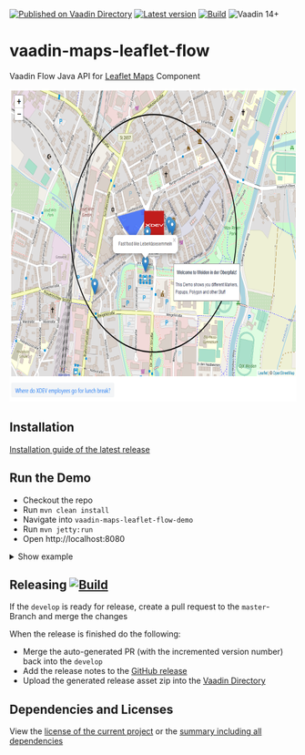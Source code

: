 [![Published on Vaadin Directory](https://img.shields.io/badge/Vaadin%20Directory-published-00b4f0.svg)](https://vaadin.com/directory/component/leafletmap-for-vaadin)
[![Latest version](https://img.shields.io/maven-central/v/com.xdev-software/vaadin-maps-leaflet-flow)](https://mvnrepository.com/artifact/com.xdev-software/vaadin-maps-leaflet-flow)
[![Build](https://img.shields.io/github/workflow/status/xdev-software/vaadin-maps-leaflet-flow/Check%20Build/develop)](https://github.com/xdev-software/vaadin-maps-leaflet-flow/actions/workflows/checkBuild.yml?query=branch%3Adevelop)
![Vaadin 14+](https://img.shields.io/badge/Vaadin%20Platform/Flow-14+-00b4f0.svg)

# vaadin-maps-leaflet-flow
Vaadin Flow Java API for [Leaflet Maps](https://leafletjs.com/) Component

<img src="demo.png" height=550></img>

## Installation
[Installation guide of the latest release](https://github.com/xdev-software/vaadin-maps-leaflet-flow/releases/latest#Installation)

## Run the Demo
* Checkout the repo
* Run ``mvn clean install``
* Navigate into ``vaadin-maps-leaflet-flow-demo`` 
* Run ``mvn jetty:run``
* Open http://localhost:8080

<details>
  <summary>Show example</summary>
  
  ![demo](demo.gif)
</details>


## Releasing [![Build](https://img.shields.io/github/workflow/status/xdev-software/vaadin-maps-leaflet-flow/Release?label=Release)](https://github.com/xdev-software/vaadin-maps-leaflet-flow/actions/workflows/release.yml)
If the ``develop`` is ready for release, create a pull request to the ``master``-Branch and merge the changes

When the release is finished do the following:
* Merge the auto-generated PR (with the incremented version number) back into the ``develop``
* Add the release notes to the [GitHub release](https://github.com/xdev-software/vaadin-maps-leaflet-flow/releases/latest)
* Upload the generated release asset zip into the [Vaadin Directory](https://vaadin.com/directory)

## Dependencies and Licenses
View the [license of the current project](LICENSE) or the [summary including all dependencies](https://xdev-software.github.io/vaadin-maps-leaflet-flow/dependencies/)
